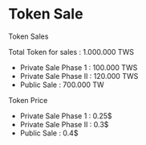 # Token Sale

Token Sales

Total Token for sales : 1.000.000 TWS

* Private Sale Phase 1 : 100.000 TWS
* Private Sale Phase II : 120.000 TWS
* Public Sale : 700.000 TW

Token Price

* Private Sale Phase 1 : 0.25$
* Private Sale Phase II : 0.3$
* Public Sale : 0.4$
